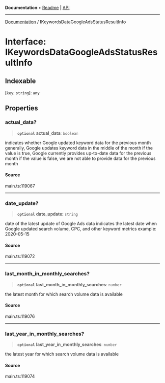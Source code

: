 **Documentation** • [Readme](../README.md) \| [API](../globals.md)

***

[Documentation](../README.md) / IKeywordsDataGoogleAdsStatusResultInfo

# Interface: IKeywordsDataGoogleAdsStatusResultInfo

## Indexable

 \[`key`: `string`\]: `any`

## Properties

### actual\_data?

> **`optional`** **actual\_data**: `boolean`

indicates whether Google updated keyword data for the previous month
generally, Google updates keyword data in the middle of the month
if the value is true, Google currently provides up-to-date data for the previous month
if the value is false, we are not able to provide data for the previous month

#### Source

main.ts:119067

***

### date\_update?

> **`optional`** **date\_update**: `string`

date of the latest update of Google Ads data
indicates the latest date when Google updated search volume, CPC, and other keyword metrics
example:
2020-05-15

#### Source

main.ts:119072

***

### last\_month\_in\_monthly\_searches?

> **`optional`** **last\_month\_in\_monthly\_searches**: `number`

the latest month for which search volume data is available

#### Source

main.ts:119076

***

### last\_year\_in\_monthly\_searches?

> **`optional`** **last\_year\_in\_monthly\_searches**: `number`

the latest year for which search volume data is available

#### Source

main.ts:119074
